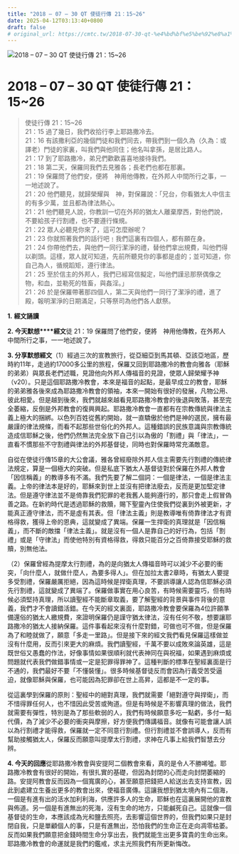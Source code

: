 ```yaml
---
title: "2018 – 07 – 30 QT 使徒行傳 21：15~26"
date: 2025-04-12T03:13:40+0800
draft: false
# original_url: https://cmtc.tw/2018-07-30-qt-%e4%bd%bf%e5%be%92%e8%a1%8c%e5%82%b3-21%ef%bc%9a1526
---
```


![2018 – 07 – 30 QT 使徒行傳 21：15~26](/images/qt.jpg   "2018 – 07 – 30 QT 使徒行傳 21：15~26")

# 2018 – 07 – 30 QT 使徒行傳 21：15~26

> 使徒行傳 21：15~26  
> 21：15 過了幾日，我們收拾行李上耶路撒冷去。  
> 21：16 有該撒利亞的幾個門徒和我們同去，帶我們到一個久為（久為：或譯老）門徒的家裏，叫我們與他同住；他名叫拿孫，是居比路人。  
> 21：17 到了耶路撒冷，弟兄們歡歡喜喜地接待我們。  
> 21：18 第二天，保羅同我們去見雅各；長老們也都在那裏。  
> 21：19 保羅問了他們安，便將　神用他傳教，在外邦人中間所行之事，一一地述說了。  
> 21：20 他們聽見，就歸榮耀與　神，對保羅說：「兄台，你看猶太人中信主的有多少萬，並且都為律法熱心。  
> 21：21 他們聽見人說，你教訓一切在外邦的猶太人離棄摩西，對他們說，不要給孩子行割禮，也不要遵行條規。  
> 21：22 眾人必聽見你來了，這可怎麼辦呢？  
> 21：23 你就照著我們的話行吧﹗我們這裏有四個人，都有願在身。  
> 21：24 你帶他們去，與他們一同行潔淨的禮，替他們拿出規費，叫他們得以剃頭。這樣，眾人就可知道，先前所聽見你的事都是虛的；並可知道，你自己為人，循規蹈矩，遵行律法。  
> 21：25 至於信主的外邦人，我們已經寫信擬定，叫他們謹忌那祭偶像之物，和血，並勒死的牲畜，與姦淫。」  
> 21：26 於是保羅帶著那四個人，第二天與他們一同行了潔淨的禮，進了殿，報明潔淨的日期滿足，只等祭司為他們各人獻祭。

**1.** **經文誦讀**

**2. 今天默想****經文**徒 21：19 保羅問了他們安，便將　神用他傳教，在外邦人中間所行之事，一一地述說了。

**3. 分享默想經文**（1）經過三次的宣教旅行，從亞細亞到馬其頓、亞該亞地區，歷時約11年，走過約17000多公里的旅程，保羅又回到耶路撒冷的教會向雅各（耶穌的弟弟）與眾長老們述職，見證他向外邦人傳福音的見證，使眾人歸榮耀予神（v20）。只是這個耶路撒冷教會，本來是福音的起點，是最早成立的教會，耶穌的弟弟雅各後來成為耶路撒冷教會的領袖，本來一開始有很好的發展，凡物公用、彼此相愛。但是越到後來，我們就越來越看見耶路撒冷教會的後退與敗落，甚至完全萎縮，反倒是外邦教會的復興興起。耶路撒冷教會一直都有在宗教傳統與律法主義上極大的捆綁。以色列百姓從舊約開始，就一直驕傲於他們是神的選民，擁有最嚴謹的律法規條，而看不起那些世俗化的外邦人。這種錯誤的民族意識與宗教傳統造成信耶穌之後，他們仍然無法完全放下自己引以為傲的「割禮」與「律法」，一直看不慣那些不守割禮與律法的外邦基督徒，同時也對保羅時常充滿敵意。

自從在使徒行傳15章的大公會議，雅各曾經廢除外邦人信主需要先行割禮的傳統律法規定，算是一個極大的突破。但是私底下猶太人基督徒對於保羅在外邦人教會「因信稱義」的教導多有不滿。我們先要了解二個詞：一個是律法，一個是律法主義。上帝的律法本是好的，耶穌來到世上並沒有把律法廢去，反而是更加堅定律法。但是遵守律法並不是倚靠我們犯罪的老我舊人能夠遵行的，那只會走上假冒偽善之路。在新約時代是透過耶穌的救贖，賜下聖靈內住使我們從裏到外被更新，才能真正遵守律法，而不是虛有其表。但「律法主義」則是教導唯有倚靠律法才有資格得救，獲得上帝的恩典，這就變成了異端。保羅一生捍衛的真理就是「因信稱義」，而不斷的敵擋「律法主義」。就是沒有一個人是靠自己的好行為，包括「割禮」或是「守律法」而使他特別有資格得救，得救只能百分之百倚靠接受耶穌的救贖，別無他法。

（2）保羅曾經為提摩太行割禮，為的是向猶太人傳福音時可以減少不必要的衝突，「向什麼人，就做什麼人，為要多得人」。但在加拉太書2章時，有猶太人要提多受割禮，保羅嚴厲拒絕，因為這時候是捍衛真理，不要誤導讓人認為信耶穌必須先行割禮，這就變成了異端了。保羅做事實在用心良苦，有時候需要靈巧，但有時候必須堅持真理，所以讀聖經不能斷章取義，要了解聖經的背景與事件背後的意義，我們才不會讀錯活錯。在今天的經文裏面，耶路撒冷教會要保羅為4位許願準備還俗的猶太人繳規費，來證明保羅仍是謹守猶太律法，沒有任何不敬，想要讓耶路撒冷的猶太人接納保羅。這件事看起來沒有什麼對錯，可做也可不做，但是保羅為了和睦就做了，願意「多走一里路」。但是接下來的經文我們看見保羅這樣做並沒有什麼用，反而引來更大的麻煩。我們讀聖經，千萬不要以成敗來論英雄，這是既世俗又愚蠢的作法，好像事情如果很順利就代表神同在與祝福，如果遇到麻煩或問題就代表我們做錯事情或一定是犯罪得罪神了。這種判斷的標準在聖經裏面是行不通的，我們最好不要「不懂裝懂」。很多時候基督徒反而會因為行義受苦受逼迫，就像耶穌與保羅，也可能因為犯罪卻在世上高昇，這都是不一定的事。

從這裏學到保羅的原則：聖經中的絕對真理，我們就需要「絕對遵守與捍衛」，而不惜得罪任何人，也不惜因此受苦或殉道。但是有時候是不影響真理的做法，我們就需要有彈性，特別是為了那些軟弱的人，我們有時候願意多吃一點虧，多付一點代價，為了減少不必要的衝突與摩擦，好方便我們傳講福音。就像有可能會讓人誤以為行割禮才能得救，保羅就一定不同意行割禮。但行割禮並不會誤導人，反而有幫助接觸猶太人，保羅反而願意叫提摩太行割禮，求神在凡事上給我們智慧去分辨。

**4. 今天的回應**從耶路撒冷教會與安提阿二個教會來看，真的是令人不勝唏噓。耶路撒冷教會有很好的開始，有很扎實的基礎，但因為封閉的心而走向封閉萎縮的路。安提阿教會反而因為一個寬廣的心，甚至願意把錢把人給送出去支持宣教，因此到處建立生養出更多的教會出來，使福音廣傳。這讓我想到猶太境內有二個海，一個是有進有出的活水加利利海，供應許多人的生命，耶穌也在這裏展開他的宣教與佈道。另一個是有進無出的死海，沒有生命的地方，只能鹹死自己。這就像一個基督徒的生命，本應該成為光和鹽去照亮，去影響這個世界的，但我們如果只是封閉自我，只是單顧個人的事，只是有進無出，恐怕我們的生命正在走向凋零枯萎。反而如果我們願意把金錢時間生命分享出去，我們就能生出更多寶貴的生命出來。耶路撒冷教會的命運就是我們的鑑戒，求主光照我們有所更新悔改。